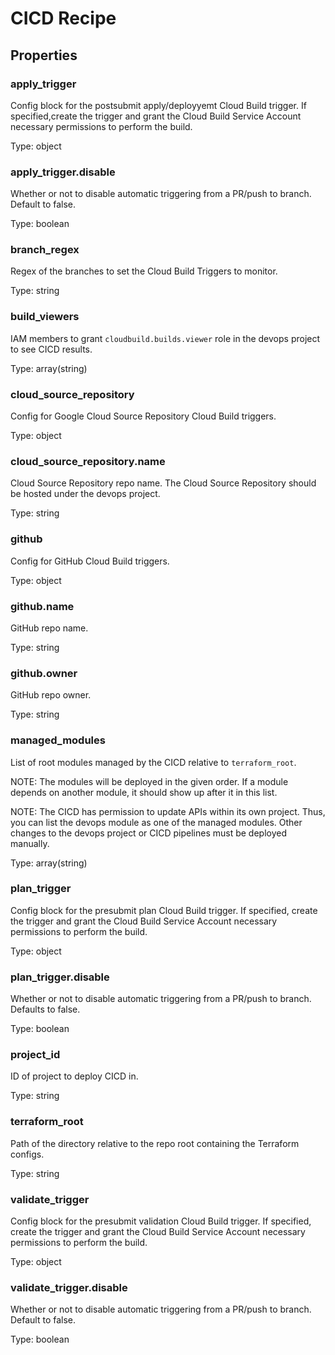 # CICD Recipe

<!-- These files are auto generated -->

## Properties

### apply_trigger

Config block for the postsubmit apply/deployyemt Cloud Build trigger.
If specified,create the trigger and grant the Cloud Build Service Account
necessary permissions to perform the build.

Type: object

### apply_trigger.disable

Whether or not to disable automatic triggering from a PR/push to branch. Default
to false.

Type: boolean

### branch_regex

Regex of the branches to set the Cloud Build Triggers to monitor.

Type: string

### build_viewers

IAM members to grant `cloudbuild.builds.viewer` role in the devops project
to see CICD results.

Type: array(string)

### cloud_source_repository

Config for Google Cloud Source Repository Cloud Build triggers.

Type: object

### cloud_source_repository.name

Cloud Source Repository repo name.
The Cloud Source Repository should be hosted under the devops project.

Type: string

### github

Config for GitHub Cloud Build triggers.

Type: object

### github.name

GitHub repo name.

Type: string

### github.owner

GitHub repo owner.

Type: string

### managed_modules

List of root modules managed by the CICD relative to `terraform_root`.

NOTE: The modules will be deployed in the given order. If a module
depends on another module, it should show up after it in this list.

NOTE: The CICD has permission to update APIs within its own project.
Thus, you can list the devops module as one of the managed modules.
Other changes to the devops project or CICD pipelines must be deployed
manually.

Type: array(string)

### plan_trigger

Config block for the presubmit plan Cloud Build trigger.
If specified, create the trigger and grant the Cloud Build Service Account
necessary permissions to perform the build.

Type: object

### plan_trigger.disable

Whether or not to disable automatic triggering from a PR/push to branch.
Defaults to false.

Type: boolean

### project_id

ID of project to deploy CICD in.

Type: string

### terraform_root

Path of the directory relative to the repo root containing the Terraform configs.

Type: string

### validate_trigger

Config block for the presubmit validation Cloud Build trigger. If specified, create
the trigger and grant the Cloud Build Service Account necessary permissions to perform
the build.

Type: object

### validate_trigger.disable

Whether or not to disable automatic triggering from a PR/push to branch. Default
to false.

Type: boolean

